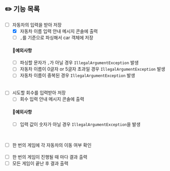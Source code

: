 ## ✏️ 기능 목록

- [ ] 자동차의 입력을 받아 저장
    - [X] 자동차 이름 입력 안내 메시지 콘솔에 출력
    - [ ] `,`를 기준으로 파싱해서 car 객체에 저장
      <br>

  #### 🎯예외사항
    - [ ] 파싱할 문자가 `,`가 아닐 경우
      `IllegalArgumentException` 발생
    - [ ] 자동차 이름이 0글자 or 5글자 초과일 경우
      `IllegalArgumentException` 발생
    - [ ] 자동차 이름이 중복된 경우
      `IllegalArgumentException` 발생
      <br><br><br>
- [ ] 시도할 회수를 입력받아 저장
    - [ ] 회수 입력 안내 메시지 콘솔에 출력
      <br>
  #### 🎯예외사항
    - [ ] 입력 값이 숫자가 아닐 경우
      `IllegalArgumentException`을 발생

<br>

- [ ] 한 번의 게임에 각 자동차의 이동 여부 확인
  <br>
  <br>
- [ ] 한 번의 게임이 진행될 때 마다 결과 출력
- [ ] 모든 게임이 끝난 후 결과 출력